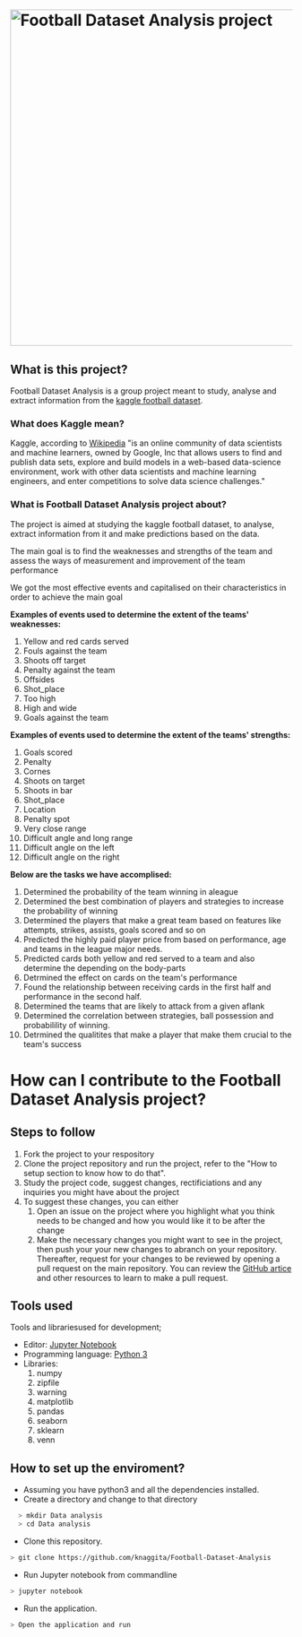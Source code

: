 # <img src="https://github.com/knaggita/Football-Dataset-Analysis/blob/master/logo.png" width="600" alt="Football Dataset Analysis project">

## What is this project?
Football Dataset Analysis is a group project meant to study, analyse and extract information from the [kaggle football dataset](https://www.kaggle.com/secareanualin/football-events/home).


### What does Kaggle mean?
Kaggle, according to [Wikipedia](https://en.wikipedia.org/wiki/Kaggle) "is an online community of data scientists and machine learners, owned by Google, Inc that allows users to find and publish data sets, explore and build models in a web-based data-science environment, work with other data scientists and machine learning engineers, and enter competitions to solve data science challenges."

### What is Football Dataset Analysis project about?
The project is aimed at studying the kaggle football dataset, to analyse, extract information from it and make predictions based on the data.

The main goal is to find the weaknesses and strengths of the team and assess the ways of measurement and improvement of the team performance

We got the most effective events and capitalised on their characteristics in order to achieve the main goal



**Examples of events used to determine the extent of the teams' weaknesses:**
1. Yellow and red cards served
2. Fouls against the team 
4. Shoots off target 
5. Penalty against the team 
6. Offsides
7. Shot_place
8. Too high
9. High and wide
10. Goals against the team

**Examples of events used to determine the extent of the teams' strengths:**

1. Goals scored
2. Penalty
3. Cornes
4. Shoots on target
5. Shoots in bar
7. Shot_place
8. Location
9. Penalty spot
10. Very close range
11. Difficult angle and long range
12. Difficult angle on the left
13. Difficult angle on the right

**Below are the tasks we have accomplised:**

1.  Determined the probability of the team winning in aleague 
2.  Determined the best combination of  players and strategies to increase the probability of winning
3.  Determined the players that make a great team based on features like attempts, strikes, assists, goals scored and so on
4.  Predicted the highly paid player price from based on performance, age and teams in the league major needs.
5.  Predicted cards both yellow and red served to a team and also determine the depending on the body-parts
6.  Detrmined the effect on cards on the team's performance
7.  Found the relationship between receiving cards in the first half and performance in the second half.
8.  Determined the teams that are likely to attack from a given aflank 
9.  Determined the correlation between strategies, ball possession and probabilility of winning.
10. Detrmined the qualitites that make a player that make them crucial to the team's success


# How can I contribute to the Football Dataset Analysis project?

## Steps to follow

1. Fork the project to your respository
4. Clone the project repository and run the project, refer to the "How to setup section to know how to do that".
3. Study the project code, suggest changes, rectificiations and any inquiries you might have about the project
5. To suggest these changes, you can either
	1. Open an issue on the project where you highlight what you think needs to be changed and how you would like it to be after the change
	2. Make the necessary changes you might want to see in the project, then push your your new changes to abranch on your repository.
	Thereafter, request for your changes to be reviewed by opening a pull request on the main repository. You can review the [GitHub artice](https://help.github.com/articles/creating-a-pull-request/) and other resources to learn to make a pull request.

## Tools used

Tools and librariesused for development;
- Editor: [Jupyter Notebook](https://github.com/jupyter/notebook)
- Programming language: [Python 3](https://www.python.org/download/releases/3.0/)
- Libraries: 
	1. numpy
	2. zipfile
	3. warning
	4. matplotlib
	5. pandas
	6. seaborn
	7. sklearn
	8. venn 

## How to set up the enviroment?
- Assuming you have python3 and all the dependencies installed.
- Create a directory and change to that directory
```sh
  > mkdir Data analysis
  > cd Data analysis
```
- Clone this repository.
```sh
> git clone https://github.com/knaggita/Football-Dataset-Analysis
```
- Run Jupyter notebook from commandline
```sh
> jupyter notebook
```
- Run the application.
```sh
> Open the application and run 
```



